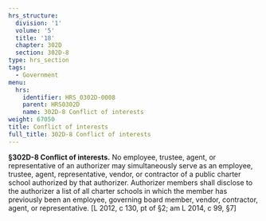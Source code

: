 ```yaml
---
hrs_structure:
  division: '1'
  volume: '5'
  title: '18'
  chapter: 302D
  section: 302D-8
type: hrs_section
tags:
  - Government
menu:
  hrs:
    identifier: HRS_0302D-0008
    parent: HRS0302D
    name: 302D-8 Conflict of interests
weight: 67050
title: Conflict of interests
full_title: 302D-8 Conflict of interests
---
```

**§302D-8 Conflict of interests.** No employee, trustee, agent, or representative of an authorizer may simultaneously serve as an employee, trustee, agent, representative, vendor, or contractor of a public charter school authorized by that authorizer. Authorizer members shall disclose to the authorizer a list of all charter schools in which the member has previously been an employee, governing board member, vendor, contractor, agent, or representative. [L 2012, c 130, pt of §2; am L 2014, c 99, §7]